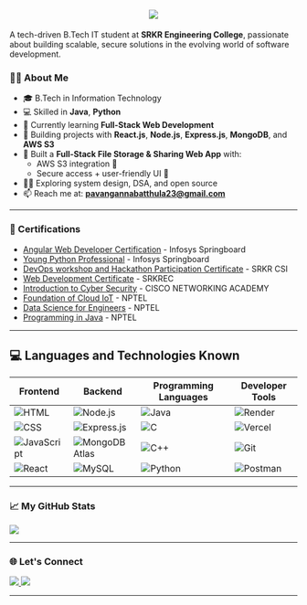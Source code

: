 <h1 align="center">
    <img src="https://readme-typing-svg.herokuapp.com/?font=Inter&size=48&center=true&vCenter=true&width=500&height=70&color=4493F8&duration=4000&lines=Hi+There!+👋;+I'm+Pavan+Kumar!;" />
</h1>

<p>A tech-driven B.Tech IT student at <strong>SRKR Engineering College</strong>, passionate about building scalable, secure solutions in the evolving world of software development.</p>

### 👨‍💻 About Me
- 🎓 B.Tech in Information Technology
- 💻 Skilled in **Java**, **Python**  
- 🌱 Currently learning **Full-Stack Web Development**
- 🔭 Building projects with **React.js**, **Node.js**, **Express.js**, **MongoDB**, and **AWS S3**
- 🚀 Built a **Full-Stack File Storage & Sharing Web App** with:
  - AWS S3 integration 📂
  - Secure access + user-friendly UI 🔐
- 🧑‍💻 Exploring system design, DSA, and open source  
- 📫 Reach me at: **pavangannabatthula23@gmail.com**

---
### 🏅 Certifications
- [Angular Web Developer Certification](https://github.com/thepavan23/certifications/blob/main/Infosy%20Springboard%20Angular%20web%20developer%20certification.pdf) - Infosys Springboard
- [Young Python Professional](https://github.com/thepavan23/certifications/blob/main/Infosys%20Springboard%20python%20certificate%20Pavan%20(1).pdf) - Infosys Springboard
- [DevOps workshop and Hackathon Participation Certificate](https://github.com/thepavan23/certifications/blob/main/Workshop%20%26%20Hackathon%20Certificates.pdf) - SRKR CSI
- [Web Development Certificate](https://github.com/thepavan23/certifications/blob/main/IT-STP-24-020%20certificate.pdf) - SRKREC
- [Introduction to Cyber Security](https://github.com/thepavan23/certifications/blob/main/Introduction%20to%20Cyber%20Security%20(2).pdf) - CISCO NETWORKING ACADEMY
- [Foundation of Cloud IoT](https://github.com/thepavan23/certifications/blob/main/Foundation%20of%20Cloud%20IoT%20Edge%20ML%20NPTEL%20certificate.pdf) - NPTEL
- [Data Science for Engineers](https://github.com/thepavan23/certifications/blob/main/Nptel%20Data%20Science%20for%20Engineers%20certificate.pdf) - NPTEL
- [Programming in Java](https://github.com/thepavan23/certifications/blob/main/Nptel%20certificate%20Programming%20In%20Java.pdf) - NPTEL
---
## 💻 Languages and Technologies Known

| **Frontend**                                                                                                 | **Backend**                                                                                                     | **Programming Languages**                                                                 | **Developer Tools**                                                                                  | 
| ------------------------------------------------------------------------------------------------------------ | --------------------------------------------------------------------------------------------------------------- | ----------------------------------------------------------------------------------------- | ------------------------------------------------------------------------------------------------------ | 
| ![HTML](https://img.shields.io/badge/-HTML5-E34F26?style=flat&logo=html5&logoColor=white)                    | ![Node.js](https://img.shields.io/badge/-Node.js-339933?style=flat&logo=node.js&logoColor=white)                | ![Java](https://img.shields.io/badge/-Java-007396?style=flat&logo=java&logoColor=white)   | ![Render](https://img.shields.io/badge/-Render-46E3B7?style=flat&logo=render&logoColor=black)          | 
| ![CSS](https://img.shields.io/badge/-CSS3-1572B6?style=flat&logo=css3&logoColor=white)                       | ![Express.js](https://img.shields.io/badge/-Express.js-000000?style=flat&logo=express&logoColor=white)          | ![C](https://img.shields.io/badge/-C-A8B9CC?style=flat&logo=c&logoColor=black)             | ![Vercel](https://img.shields.io/badge/-Vercel-000000?style=flat&logo=vercel&logoColor=white)          |
| ![JavaScript](https://img.shields.io/badge/-JavaScript-F7DF1E?style=flat&logo=javascript&logoColor=black)   | ![MongoDB Atlas](https://img.shields.io/badge/-MongoDB%20Atlas-47A248?style=flat&logo=mongodb&logoColor=white) | ![C++](https://img.shields.io/badge/-C++-00599C?style=flat&logo=c%2B%2B&logoColor=white)   | ![Git](https://img.shields.io/badge/-Git-F05032?style=flat&logo=git&logoColor=white)          |
| ![React](https://img.shields.io/badge/-React-61DAFB?style=flat&logo=react&logoColor=black)   | ![MySQL](https://img.shields.io/badge/-MySQL-4479A1?style=flat&logo=mysql&logoColor=white)                      | ![Python](https://img.shields.io/badge/-Python-3776AB?style=flat&logo=python&logoColor=white) | ![Postman](https://img.shields.io/badge/-Postman-FF6C37?style=flat&logo=postman&logoColor=white)                   |
---

### 📈 My GitHub Stats

<p align="left">
  <img src="https://github-readme-stats.vercel.app/api/top-langs/?username=thepavan23&layout=compact&theme=tokyonight" />
</p>

---

### 🌐 Let's Connect

<p>
  <a href="https://www.linkedin.com/in/pavan-kumar-gannabathula" target="_blank">
    <img src="https://img.shields.io/badge/LinkedIn-blue?style=for-the-badge&logo=linkedin">
  </a>
  <a href="mailto:pavangannabatthula23@gmail.com" target="_blank">
    <img src="https://img.shields.io/badge/Gmail-red?style=for-the-badge&logo=gmail">
  </a>

---


<!--
**thepavan23/thepavan23** is a ✨ _special_ ✨ repository because its `README.md` (this file) appears on your GitHub profile.

Here are some ideas to get you started:

- 🔭 I’m currently working on ...
- 🌱 I’m currently learning ...
- 👯 I’m looking to collaborate on ...
- 🤔 I’m looking for help with ...
- 💬 Ask me about ...
- 📫 How to reach me: ...
- 😄 Pronouns: ...
- ⚡ Fun fact: ...
-->
